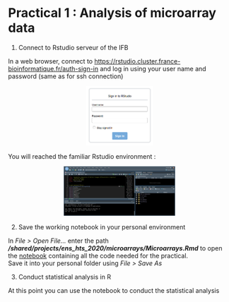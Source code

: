 # Practical 1 : Analysis of microarray data

1. Connect to Rstudio serveur of the IFB

In a web browser, connect to https://rstudio.cluster.france-bioinformatique.fr/auth-sign-in and log in using your user name and password (same as for ssh connection)

<p align="center">

<img src="../TD_RNAseq/images/Rstudio.png" width="30%">

</p>


You will reached the familiar Rstudio environment :

<p align="center">

<img src="../TD_RNAseq/images/RstudioScreen.png" width="50%">

</p>

2. Save the working notebook in your personal environment

In *File > Open File...* enter the path ***/shared/projects/ens_hts_2020/microarrays/Microarrays.Rmd*** to open the [notebook](./Microarrays.Rmd) containing all the code needed for the practical.  
Save it into your personal folder using *File > Save As* 

3. Conduct statistical analysis in R

At this point you can use the notebook to conduct the statistical analysis
